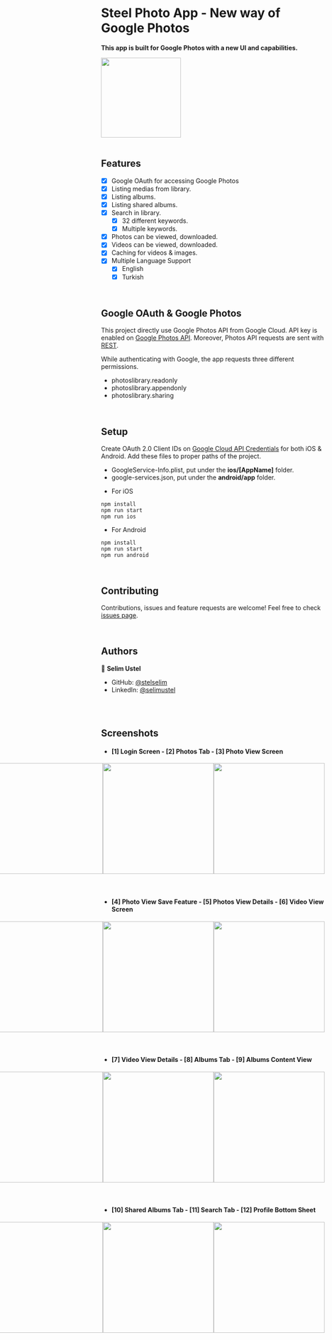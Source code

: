 # Steel Photo App - New way of Google Photos

**This app is built for Google Photos with a new UI and capabilities.** 

<img width=180 src="https://user-images.githubusercontent.com/46201537/198855038-239c0b87-5008-486e-91a4-f8b7d4d26804.png"/>

<br/>
<br/>

## Features
- [X] Google OAuth for accessing Google Photos
- [X] Listing medias from library.
- [X] Listing albums.
- [X] Listing shared albums.
- [X] Search in library.
    - [X] 32 different keywords.
    - [X] Multiple keywords.
- [X] Photos can be viewed, downloaded. 
- [X] Videos can be viewed, downloaded.
- [X] Caching for videos & images.
- [X] Multiple Language Support 
    - [X] English
    - [X] Turkish
    
<br/>

## Google OAuth & Google Photos
This project directly use Google Photos API from Google Cloud. API key is enabled on [Google Photos API](https://console.cloud.google.com/apis/library/photoslibrary.googleapis.com). Moreover, Photos API requests are sent with [REST](https://developers.google.com/photos/library/guides/get-started). 


While authenticating with Google, the app requests three different permissions.
- photoslibrary.readonly
- photoslibrary.appendonly
- photoslibrary.sharing


<br/>


## Setup 
Create OAuth 2.0 Client IDs on [Google Cloud API Credentials](https://console.cloud.google.com/apis/credentials) for both iOS & Android. Add these files to proper paths of the project. 
- GoogleService-Info.plist, put under the **ios/[AppName]** folder.
- google-services.json, put under the **android/app** folder.

* For iOS
```
npm install
npm run start
npm run ios
```

* For Android
```
npm install
npm run start
npm run android
```



<br/>

## Contributing

Contributions, issues and feature requests are welcome! Feel free to check [issues page](https://github.com/stelselim/google_photos_app/issues).

<br/>

## Authors

👤 **Selim Ustel**

- GitHub: [@stelselim](https://github.com/stelselim)
- LinkedIn: [@selimustel](https://www.linkedin.com/in/selimustel/)


<br/>
<br/>


## Screenshots 

* #### [1] Login Screen - [2] Photos Tab - [3] Photo View Screen
<div style="display: flex; flex-direction: row-reverse;">
<img src="https://user-images.githubusercontent.com/46201537/198854475-7def1bbd-feb6-4d67-9398-306de66e1007.png" width=250/>
<img src="https://user-images.githubusercontent.com/46201537/198854473-d5ad118c-a8c3-4c65-bf2a-1769cb5d8efe.png" width=250/>
<img src="https://user-images.githubusercontent.com/46201537/198854461-ce541c54-2260-43a4-a8c5-c3641f0e07ca.png" width=250/>
</div>
<br/>
<br/>

* #### [4] Photo View Save Feature  - [5] Photos View Details - [6] Video View Screen
<div style="display: flex; flex-direction: row-reverse;">
<img src="https://user-images.githubusercontent.com/46201537/198854462-0ba0e8d1-bae3-4549-aeb8-30b027762782.png" width=250/>
<img src="https://user-images.githubusercontent.com/46201537/198854476-aa772859-4c85-4c58-8d1f-f14f05b0d27c.png" width=250/>
<img src="https://user-images.githubusercontent.com/46201537/198854467-6c79b952-d871-43f9-b0ed-afcaabf7829e.png" width=250/>
</div>
<br/>
<br/>

* #### [7] Video View Details  - [8] Albums Tab - [9] Albums Content View
<div style="display: flex; flex-direction: row-reverse;">
<img src="https://user-images.githubusercontent.com/46201537/198854472-ff2057b5-5ee1-4709-8e5b-c95794adeec4.png" width=250/>
<img src="https://user-images.githubusercontent.com/46201537/198854445-349d7d00-e347-41a0-ab22-12e8b335e33c.png" width=250/>
<img src="https://user-images.githubusercontent.com/46201537/198854447-e79b486a-d3ef-4c64-b6c3-6a1beb08702a.png" width=250/>
</div>
<br/>
<br/>

* #### [10] Shared Albums Tab  - [11] Search Tab - [12] Profile Bottom Sheet
<div style="display: flex; flex-direction: row-reverse;">
<img src="https://user-images.githubusercontent.com/46201537/198854449-9f78fc9f-0c1e-42f8-87e8-0305e17e54ee.png" width=250/>
<img src="https://user-images.githubusercontent.com/46201537/198854451-50e57feb-d5a4-46ec-98a2-d12b37525bdc.png" width=250/>
<img src="https://user-images.githubusercontent.com/46201537/198854464-b9b44ed5-b163-48ce-b25f-12e03dd88969.png" width=250/>
</div>
<br/>
<br/>
<br/>

